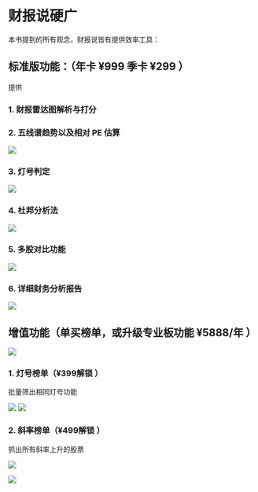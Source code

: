 # 财报说硬广

本书提到的所有观念，财报说皆有提供效率工具：

## 标准版功能：（年卡 ¥999 季卡 ¥299 ）

提供

### 1. 财报雷达图解析与打分
### 2. 五线谱趋势以及相对 PE 估算

![](https://d.pr/i/uy2PSh+)

### 3. 灯号判定

![](https://d.pr/i/2kohUL+)

### 4. 杜邦分析法

![](https://d.pr/i/OWqvyJ+)

### 5. 多股对比功能

![](https://d.pr/i/wRFIln+)

### 6. 详细财务分析报告

![](https://d.pr/i/4Qbytf+)

## 增值功能（单买榜单，或升级专业板功能  ¥5888/年 ）

![](https://d.pr/i/T1TGKQ+)

### 1. 灯号榜单（¥399解锁 ）

批量筛出相同灯号功能

![](https://d.pr/i/64TX77+)
![](https://d.pr/i/ea7DQG+)

### 2. 斜率榜单（¥499解锁 ）

抓出所有斜率上升的股票

![](https://d.pr/i/rkS3vm+)

![](https://d.pr/i/XXIckH+)
